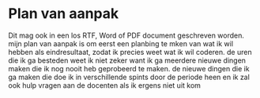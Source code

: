 # Plan van aanpak

Dit mag ook in een los RTF, Word of PDF document geschreven worden.
mijn plan van aanpak is om eerst een planbing te mken van wat ik wil hebben als eindresultaat,
zodat ik precies weet wat ik wil coderen. de uren die ik ga besteden weet ik niet zeker want ik ga meerdere nieuwe dingen maken die ik nog nooit heb geprobeerd te maken. de nieuwe dingen die ik ga maken die doe ik in verschillende spints door de periode heen en ik zal ook hulp vragen aan de docenten als ik ergens niet uit kom
